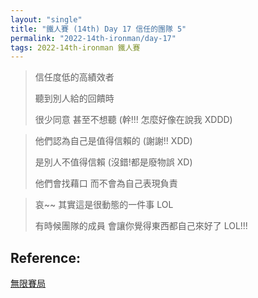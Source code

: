 ```yaml
---
layout: "single"
title: "鐵人賽 (14th) Day 17 信任的團隊 5"
permalink: "2022-14th-ironman/day-17"
tags: 2022-14th-ironman 鐵人賽
---
```


> 信任度低的高績效者
>
> 聽到別人給的回饋時
>
> 很少同意 甚至不想聽 (幹!!! 怎麼好像在說我 XDDD)

> 他們認為自己是值得信賴的 (謝謝!! XDD)
>
> 是別人不值得信賴 (沒錯!都是廢物誤 XD)
>
> 他們會找藉口 而不會為自己表現負責

> 哀~~ 其實這是很動態的一件事 LOL
>
> 有時候團隊的成員 會讓你覺得東西都自己來好了 LOL!!!


## Reference:

[無限賽局](https://www.books.com.tw/products/0010879567?sloc=main)  